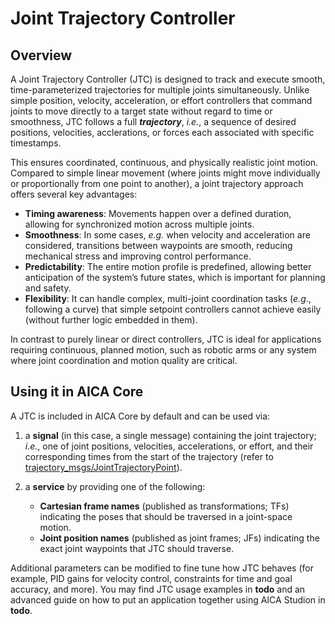 # Joint Trajectory Controller

## Overview

A Joint Trajectory Controller (JTC) is designed to track and execute smooth, time-parameterized trajectories for 
multiple joints simultaneously. Unlike simple position, velocity, acceleration, or effort controllers that command 
joints to move directly to a target state without regard to time or smoothness, JTC follows a full **_trajectory_**, 
_i.e._, a sequence of desired positions, velocities, acclerations, or forces each associated with specific timestamps. 

This ensures coordinated, continuous, and physically realistic joint motion. Compared to simple linear movement (where
joints might move individually or proportionally from one point to another), a joint trajectory approach offers several
key advantages:

- **Timing awareness**: Movements happen over a defined duration, allowing for synchronized motion across multiple
joints.
- **Smoothness**: In some cases, _e.g._ when velocity and acceleration are considered, transitions between waypoints 
are smooth, reducing mechanical stress and improving control performance.
- **Predictability**: The entire motion profile is predefined, allowing better anticipation of the system’s future
states, which is important for planning and safety.
- **Flexibility**: It can handle complex, multi-joint coordination tasks (*e.g*., following a curve) that simple
setpoint controllers cannot achieve easily (without further logic embedded in them).

In contrast to purely linear or direct controllers, JTC is ideal for applications requiring continuous, planned motion,
such as robotic arms or any system where joint coordination and motion quality are critical.

## Using it in AICA Core

A JTC is included in AICA Core by default and can be used via:

<!-- todo: no 1 to be updated once we start using our new Trajectory types -->
1. a **signal** (in this case, a single message) containing the joint trajectory; *i.e.*, one of joint positions,
velocities, accelerations, or effort, and their corresponding times from the start of the trajectory (refer to
[trajectory_msgs/JointTrajectoryPoint](https://docs.ros.org/en/noetic/api/trajectory_msgs/html/msg/JointTrajectoryPoint.html)). 
   
2. a **service** by providing one of the following:
   
   - **Cartesian frame names** (published as transformations; TFs) indicating the poses that should be traversed in a
joint-space motion.
   - **Joint position names** (published as joint frames; JFs) indicating the exact joint waypoints that JTC should
traverse.
  
Additional parameters can be modified to fine tune how JTC behaves (for example, PID gains for velocity control,
constraints for time and goal accuracy, and more). You may find JTC usage examples in **todo** and an advanced guide on
how to put an application together using AICA Studion in **todo**.